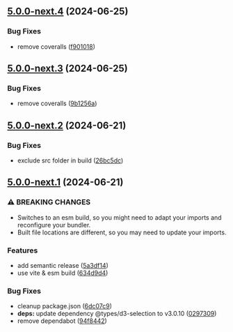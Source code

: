 ## [5.0.0-next.4](https://github.com/geostyler/geostyler-legend/compare/v5.0.0-next.3...v5.0.0-next.4) (2024-06-25)


### Bug Fixes

* remove coveralls ([f901018](https://github.com/geostyler/geostyler-legend/commit/f90101886b499d61d66779ccc1f93e5e95a2b295))

## [5.0.0-next.3](https://github.com/geostyler/geostyler-legend/compare/v5.0.0-next.2...v5.0.0-next.3) (2024-06-25)


### Bug Fixes

* remove coveralls ([9b1256a](https://github.com/geostyler/geostyler-legend/commit/9b1256a41f5ad1e390d3a167a26584f8cead7502))

## [5.0.0-next.2](https://github.com/geostyler/geostyler-legend/compare/v5.0.0-next.1...v5.0.0-next.2) (2024-06-21)


### Bug Fixes

* exclude src folder in build ([26bc5dc](https://github.com/geostyler/geostyler-legend/commit/26bc5dcae43ff3e3c505e27ea5b76f5eea50d3bf))

## [5.0.0-next.1](https://github.com/geostyler/geostyler-legend/compare/v4.0.1...v5.0.0-next.1) (2024-06-21)


### ⚠ BREAKING CHANGES

* Switches to an esm build, so you might need to
adapt your imports and reconfigure your bundler.
* Built file locations are different, so you may need
to update your imports.

### Features

* add semantic release ([5a3df14](https://github.com/geostyler/geostyler-legend/commit/5a3df14ddadcf63a99e38582a757959cef4858bd))
* use vite & esm build ([634d9d4](https://github.com/geostyler/geostyler-legend/commit/634d9d4796680ca7956b3b33a4efd76ec7a5379a))


### Bug Fixes

* cleanup package.json ([6dc07c9](https://github.com/geostyler/geostyler-legend/commit/6dc07c9fd6171a6691368085af48878032bfff69))
* **deps:** update dependency @types/d3-selection to v3.0.10 ([0297309](https://github.com/geostyler/geostyler-legend/commit/02973093295a4bb53814a1f879af4b941587fb86))
* remove dependabot ([94f8442](https://github.com/geostyler/geostyler-legend/commit/94f8442bdca41fe7f7f08f2bc466e44814e8289d))
